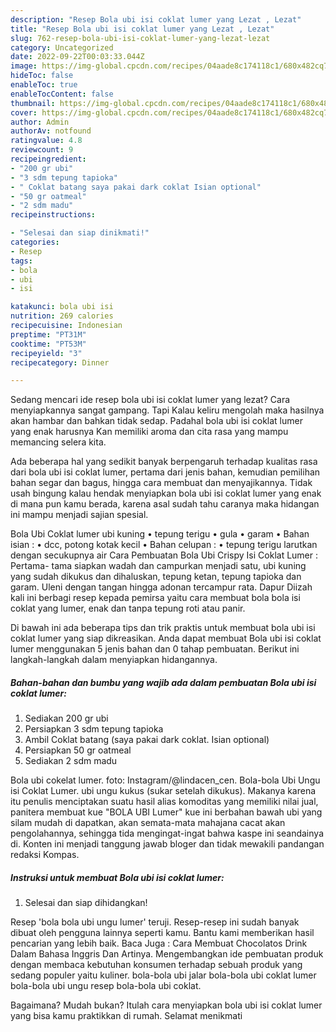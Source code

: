 ```yaml
---
description: "Resep Bola ubi isi coklat lumer yang Lezat , Lezat"
title: "Resep Bola ubi isi coklat lumer yang Lezat , Lezat"
slug: 762-resep-bola-ubi-isi-coklat-lumer-yang-lezat-lezat
category: Uncategorized
date: 2022-09-22T00:03:33.044Z
image: https://img-global.cpcdn.com/recipes/04aade8c174118c1/680x482cq70/bola-ubi-isi-coklat-lumer-foto-resep-utama.jpg
hideToc: false
enableToc: true
enableTocContent: false
thumbnail: https://img-global.cpcdn.com/recipes/04aade8c174118c1/680x482cq70/bola-ubi-isi-coklat-lumer-foto-resep-utama.jpg
cover: https://img-global.cpcdn.com/recipes/04aade8c174118c1/680x482cq70/bola-ubi-isi-coklat-lumer-foto-resep-utama.jpg
author: Admin
authorAv: notfound
ratingvalue: 4.8
reviewcount: 9
recipeingredient:
- "200 gr ubi"
- "3 sdm tepung tapioka"
- " Coklat batang saya pakai dark coklat Isian optional"
- "50 gr oatmeal"
- "2 sdm madu"
recipeinstructions:

- "Selesai dan siap dinikmati!"
categories:
- Resep
tags:
- bola
- ubi
- isi

katakunci: bola ubi isi 
nutrition: 269 calories
recipecuisine: Indonesian
preptime: "PT31M"
cooktime: "PT53M"
recipeyield: "3"
recipecategory: Dinner

---
```



Sedang mencari ide resep bola ubi isi coklat lumer yang lezat? Cara menyiapkannya sangat gampang. Tapi Kalau keliru mengolah maka hasilnya akan hambar dan bahkan tidak sedap. Padahal bola ubi isi coklat lumer yang enak harusnya Kan memiliki aroma dan cita rasa yang mampu memancing selera kita.


Ada beberapa hal yang sedikit banyak berpengaruh terhadap kualitas rasa dari bola ubi isi coklat lumer, pertama dari jenis bahan, kemudian pemilihan bahan segar dan bagus, hingga cara membuat dan menyajikannya. Tidak usah bingung kalau hendak menyiapkan bola ubi isi coklat lumer yang enak di mana pun kamu berada, karena asal sudah tahu caranya maka hidangan ini mampu menjadi sajian spesial.

Bola Ubi Coklat lumer ubi kuning • tepung terigu • gula • garam • Bahan isian : • dcc, potong kotak kecil • Bahan celupan : • tepung terigu larutkan dengan secukupnya air Cara Pembuatan Bola Ubi Crispy Isi Coklat Lumer : Pertama- tama siapkan wadah dan campurkan menjadi satu, ubi kuning yang sudah dikukus dan dihaluskan, tepung ketan, tepung tapioka dan garam. Uleni dengan tangan hingga adonan tercampur rata. Dapur Diizah kali ini berbagi resep kepada pemirsa yaitu cara membuat bola bola isi coklat yang lumer, enak dan tanpa tepung roti atau panir.


Di bawah ini ada beberapa tips dan trik praktis untuk membuat bola ubi isi coklat lumer yang siap dikreasikan. Anda dapat membuat Bola ubi isi coklat lumer menggunakan 5 jenis bahan dan 0 tahap pembuatan. Berikut ini langkah-langkah dalam menyiapkan hidangannya.

<!--inarticleads1-->

##### Bahan-bahan dan bumbu yang wajib ada dalam pembuatan Bola ubi isi coklat lumer:

1. Sediakan 200 gr ubi
1. Persiapkan 3 sdm tepung tapioka
1. Ambil  Coklat batang (saya pakai dark coklat. Isian optional)
1. Persiapkan 50 gr oatmeal
1. Sediakan 2 sdm madu


Bola ubi cokelat lumer. foto: Instagram/@lindacen_cen. Bola-bola Ubi Ungu isi Coklat Lumer. ubi ungu kukus (sukar setelah dikukus). Makanya karena itu penulis menciptakan suatu hasil alias komoditas yang memiliki nilai jual, panitera membuat kue &#34;BOLA UBI Lumer&#34; kue ini berbahan bawah ubi yang silam mudah di dapatkan, akan semata-mata mahajana cacat akan pengolahannya, sehingga tida mengingat-ingat bahwa kaspe ini seandainya di. Konten ini menjadi tanggung jawab bloger dan tidak mewakili pandangan redaksi Kompas. 

<!--inarticleads2-->

##### Instruksi untuk membuat Bola ubi isi coklat lumer:


1. Selesai dan siap dihidangkan!

Resep &#39;bola bola ubi ungu lumer&#39; teruji. Resep-resep ini sudah banyak dibuat oleh pengguna lainnya seperti kamu. Bantu kami memberikan hasil pencarian yang lebih baik. Baca Juga : Cara Membuat Chocolatos Drink Dalam Bahasa Inggris Dan Artinya. Mengembangkan ide pembuatan produk dengan membaca kebutuhan konsumen terhadap sebuah produk yang sedang populer yaitu kuliner. bola-bola ubi jalar bola-bola ubi coklat lumer bola-bola ubi ungu resep bola-bola ubi coklat. 

Bagaimana? Mudah bukan? Itulah cara menyiapkan bola ubi isi coklat lumer yang bisa kamu praktikkan di rumah. Selamat menikmati
